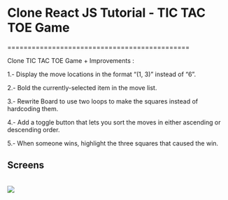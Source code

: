 # Clone React JS Tutorial - TIC TAC TOE Game
=============================================

Clone TIC TAC TOE Game + Improvements :

1.- Display the move locations in the format “(1, 3)” instead of “6”.

2.- Bold the currently-selected item in the move list.

3.- Rewrite Board to use two loops to make the squares instead of hardcoding them.

4.- Add a toggle button that lets you sort the moves in either ascending or descending order.

5.- When someone wins, highlight the three squares that caused the win.

## Screens
<br>
<img src="https://s3-eu-west-1.amazonaws.com/newbucketforimages/cd_react/tic-tac-toe-game.png">
